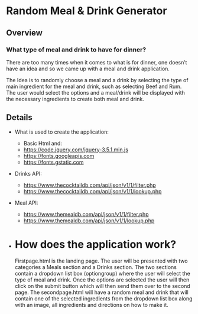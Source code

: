 # Random Meal & Drink Generator

## Overview

### What type of meal and drink to have for dinner?

There are too many times when it comes to what is for dinner, one doesn’t have an idea and so we came up with a meal and drink application.

The Idea is to randomly choose a meal and a drink by selecting the type of main ingredient for the meal and drink, such as selecting Beef and Rum.  The user would select the options and a meal/drink will be displayed with the necessary ingredients to create both meal and drink.

## Details

* What is used to create the application:
  * Basic Html and:
  * <https://code.jquery.com/jquery-3.5.1.min.js>
  * <https://fonts.googleapis.com>
  * <https://fonts.gstatic.com>
* Drinks API:  
  * <https://www.thecocktaildb.com/api/json/v1/1/filter.php>
  * <https://www.thecocktaildb.com/api/json/v1/1/lookup.php>

* Meal API:
  * <https://www.themealdb.com/api/json/v1/1/filter.php>
  * <https://www.themealdb.com/api/json/v1/1/lookup.php>



* # How does the application work?

	Firstpage.html is the landing page.  The user will be presented with two categories a Meals section and a Drinks section.
	The two sections contain a dropdown list box (optiongroup) where the user will select the type of meal and drink.  Once the options are selected the user will then click on the submit button which will then send them over to the second page.
	The secondpage.html will have a random meal and drink that will contain one of the selected ingredients from the dropdown list box along with an image, all ingredients and directions on how to make it. 
